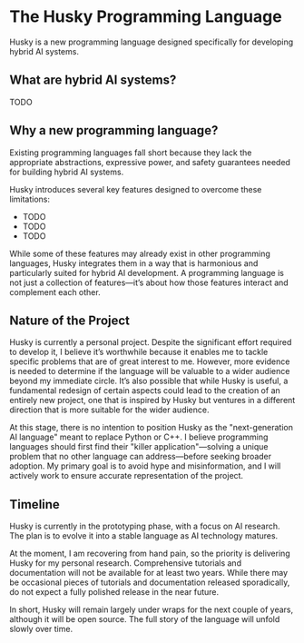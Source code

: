 # The Husky Programming Language

Husky is a new programming language designed specifically for developing hybrid AI systems.

## What are hybrid AI systems?

TODO

## Why a new programming language?

Existing programming languages fall short because they lack the appropriate abstractions, expressive power, and safety guarantees needed for building hybrid AI systems.

Husky introduces several key features designed to overcome these limitations:
- TODO
- TODO
- TODO

While some of these features may already exist in other programming languages, Husky integrates them in a way that is harmonious and particularly suited for hybrid AI development. A programming language is not just a collection of features—it’s about how those features interact and complement each other.

## Nature of the Project

Husky is currently a personal project. Despite the significant effort required to develop it, I believe it’s worthwhile because it enables me to tackle specific problems that are of great interest to me. However, more evidence is needed to determine if the language will be valuable to a wider audience beyond my immediate circle. It’s also possible that while Husky is useful, a fundamental redesign of certain aspects could lead to the creation of an entirely new project, one that is inspired by Husky but ventures in a different direction that is more suitable for the wider audience.

At this stage, there is no intention to position Husky as the "next-generation AI language" meant to replace Python or C++. I believe programming languages should first find their "killer application"—solving a unique problem that no other language can address—before seeking broader adoption. My primary goal is to avoid hype and misinformation, and I will actively work to ensure accurate representation of the project.

## Timeline

Husky is currently in the prototyping phase, with a focus on AI research. The plan is to evolve it into a stable language as AI technology matures.

At the moment, I am recovering from hand pain, so the priority is delivering Husky for my personal research. Comprehensive tutorials and documentation will not be available for at least two years. While there may be occasional pieces of tutorials and documentation released sporadically, do not expect a fully polished release in the near future.

In short, Husky will remain largely under wraps for the next couple of years, although it will be open source. The full story of the language will unfold slowly over time.
